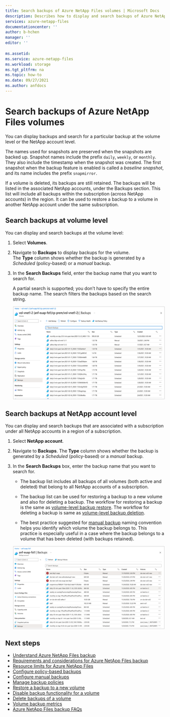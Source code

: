 ```yaml
---
title: Search backups of Azure NetApp Files volumes | Microsoft Docs
description: Describes how to display and search backups of Azure NetApp Files volumes at the volume level and the NetApp account level. 
services: azure-netapp-files
documentationcenter: ''
author: b-hchen
manager: ''
editor: ''

ms.assetid:
ms.service: azure-netapp-files
ms.workload: storage
ms.tgt_pltfrm: na
ms.topic: how-to
ms.date: 09/27/2021
ms.author: anfdocs
---
```

# Search backups of Azure NetApp Files volumes

You can display backups and search for a particular backup at the volume level or the NetApp account level.

The names used for snapshots are preserved when the snapshots are backed up. Snapshot names include the prefix `daily`, `weekly`, or `monthly`. They also include the timestamp when the snapshot was created. The first snapshot when the backup feature is enabled is called a *baseline snapshot*, and its name includes the prefix `snapmirror`.

If a volume is deleted, its backups are still retained. The backups will be listed in the associated NetApp accounts, under the Backups section. This list will include all backups within the subscription (across NetApp accounts) in the region. It can be used to restore a backup to a volume in another NetApp account under the same subscription.

## Search backups at volume level    

You can display and search backups at the volume level:

1. Select **Volumes**.

2. Navigate to **Backups** to display backups for the volume.   
    The **Type** column shows whether the backup is generated by a *Scheduled* (policy-based) or a *manual* backup.

3. In the **Search Backups** field, enter the backup name that you want to search for.  

    A partial search is supported; you don’t have to specify the entire backup name. The search filters the backups based on the search string.

    ![Screenshot that shows a list of backup for a volume.](../media/azure-netapp-files/backup-search-volume-level.png)

## Search backups at NetApp account level 

You can display and search backups that are associated with a subscription under all NetApp accounts in a region of a subscription.   

1. Select **NetApp account**.

2. Navigate to **Backups**.
    The **Type** column shows whether the backup is generated by a *Scheduled* (policy-based) or a *manual* backup. 

3. In the **Search Backups** box, enter the backup name that you want to search for.

    * The backup list includes all backups of all volumes (both active and deleted) that belong to all NetApp accounts of a subscription.

    * The backup list can be used for restoring a backup to a new volume and also for deleting a backup. The workflow for restoring a backup is the same as [volume-level backup restore](backup-restore-new-volume.md). The workflow for deleting a backup is same as [volume-level backup deletion](backup-delete.md).

    * The best practice suggested for [manual backup](backup-configure-manual.md) naming convention helps you identify which volume the backup belongs to. This practice is especially useful in a case where the backup belongs to a volume that has been deleted (with backups retained).

    ![Screenshot that shows a list of backup for a NetApp account.](../media/azure-netapp-files/backup-search-account-level.png)

## Next steps  

* [Understand Azure NetApp Files backup](backup-introduction.md)
* [Requirements and considerations for Azure NetApp Files backup](backup-requirements-considerations.md)
* [Resource limits for Azure NetApp Files](azure-netapp-files-resource-limits.md)
* [Configure policy-based backups](backup-configure-policy-based.md)
* [Configure manual backups](backup-configure-manual.md)
* [Manage backup policies](backup-manage-policies.md)
* [Restore a backup to a new volume](backup-restore-new-volume.md)
* [Disable backup functionality for a volume](backup-disable.md)
* [Delete backups of a volume](backup-delete.md)
* [Volume backup metrics](azure-netapp-files-metrics.md#volume-backup-metrics)
* [Azure NetApp Files backup FAQs](faq-backup.md)
